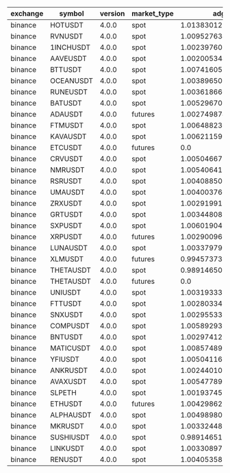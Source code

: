 | exchange | symbol | version | market_type | adg | closest_bkr | long | short |
|----------|--------|---------|-------------| --- | ----------- | ---- | ----- |
| binance | HOTUSDT | 4.0.0 | spot | 1.013830123808755 | 0.9994487927792883 | True | False |
| binance | RVNUSDT | 4.0.0 | spot | 1.0095276344360644 | 0.9989295965378944 | True | False |
| binance | 1INCHUSDT | 4.0.0 | spot | 1.0023976068380391 | 1.0 | True | False |
| binance | AAVEUSDT | 4.0.0 | spot | 1.0020053448424808 | 1.0 | True | False |
| binance | BTTUSDT | 4.0.0 | spot | 1.0074160578550597 | 0.9996520965392531 | True | False |
| binance | OCEANUSDT | 4.0.0 | spot | 1.003896509054295 | 1.0 | True | False |
| binance | RUNEUSDT | 4.0.0 | spot | 1.0036186601167185 | 1.0 | True | False |
| binance | BATUSDT | 4.0.0 | spot | 1.0052967030535758 | 0.9997016639466414 | True | False |
| binance | ADAUSDT | 4.0.0 | futures | 1.002749874095769 | 1.0 | True | True |
| binance | FTMUSDT | 4.0.0 | spot | 1.0064882366788706 | 0.9999282631086106 | True | False |
| binance | KAVAUSDT | 4.0.0 | spot | 1.0062115913876737 | 0.9996733477623433 | True | False |
| binance | ETCUSDT | 4.0.0 | futures | 0.0 | 0.05932230391734765 | True | True |
| binance | CRVUSDT | 4.0.0 | spot | 1.0050466787239307 | 0.9995587641398028 | True | False |
| binance | NMRUSDT | 4.0.0 | spot | 1.0054064173639055 | 0.9993941317436896 | True | False |
| binance | RSRUSDT | 4.0.0 | spot | 1.0040885003660736 | 1.0 | True | False |
| binance | UMAUSDT | 4.0.0 | spot | 1.004003760313523 | 1.0 | True | False |
| binance | ZRXUSDT | 4.0.0 | spot | 1.0029199199456067 | 0.9993886201970708 | True | False |
| binance | GRTUSDT | 4.0.0 | spot | 1.0034480882099497 | 1.0 | True | False |
| binance | SXPUSDT | 4.0.0 | spot | 1.0060190404355058 | 1.0 | True | False |
| binance | XRPUSDT | 4.0.0 | futures | 1.0029009692865194 | 1.0 | True | False |
| binance | LUNAUSDT | 4.0.0 | spot | 1.0033797998302867 | 1.0 | True | False |
| binance | XLMUSDT | 4.0.0 | futures | 0.9945737370380754 | 0.7557935613286378 | True | False |
| binance | THETAUSDT | 4.0.0 | spot | 0.989146502786577 | 1.0 | True | False |
| binance | THETAUSDT | 4.0.0 | futures | 0.0 | 0.05983957517159699 | True | True |
| binance | UNIUSDT | 4.0.0 | spot | 1.0031933321535973 | 1.0 | True | False |
| binance | FTTUSDT | 4.0.0 | spot | 1.0028033468897994 | 1.0 | True | False |
| binance | SNXUSDT | 4.0.0 | spot | 1.0029553399716953 | 0.9990260985617196 | True | False |
| binance | COMPUSDT | 4.0.0 | spot | 1.0058929388712516 | 0.9993699400698123 | True | False |
| binance | BNTUSDT | 4.0.0 | spot | 1.0029741217317316 | 1.0 | True | False |
| binance | MATICUSDT | 4.0.0 | spot | 1.0085748983374871 | 1.0 | True | False |
| binance | YFIUSDT | 4.0.0 | spot | 1.005041168850388 | 1.0 | True | False |
| binance | ANKRUSDT | 4.0.0 | spot | 1.0024401017740583 | 1.0 | True | False |
| binance | AVAXUSDT | 4.0.0 | spot | 1.0054778903466357 | 1.0 | True | False |
| binance | SLPETH | 4.0.0 | spot | 1.0019374579170295 | 1.0 | True | False |
| binance | ETHUSDT | 4.0.0 | futures | 1.004298623677707 | 0.3757087951010889 | True | True |
| binance | ALPHAUSDT | 4.0.0 | spot | 1.0049898052015964 | 0.9999895486368269 | True | False |
| binance | MKRUSDT | 4.0.0 | spot | 1.0033244816368252 | 0.9998291107946342 | True | False |
| binance | SUSHIUSDT | 4.0.0 | spot | 0.989146515342535 | 1.0 | True | False |
| binance | LINKUSDT | 4.0.0 | spot | 1.0033089777375215 | 1.0 | True | False |
| binance | RENUSDT | 4.0.0 | spot | 1.004053581063809 | 1.0 | True | False |
